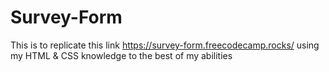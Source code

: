 # Survey-Form
This is to replicate this link https://survey-form.freecodecamp.rocks/
using my HTML & CSS knowledge to the best of my abilities
